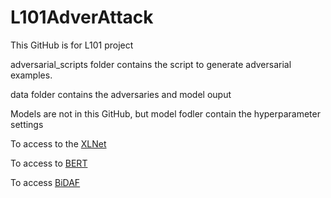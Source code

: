# L101AdverAttack
This GitHub is for L101 project

adversarial_scripts folder contains the script to generate adversarial examples.

data folder contains the adversaries and model ouput

Models are not in this GitHub, but model fodler contain the hyperparameter settings

To access to the [XLNet](https://github.com/Zehui127/newXLNET.git) 

To access to [BERT](https://github.com/Zehui127/SQUAD_BERT.git)

To access [BiDAF](https://github.com/chrischute/squad)

